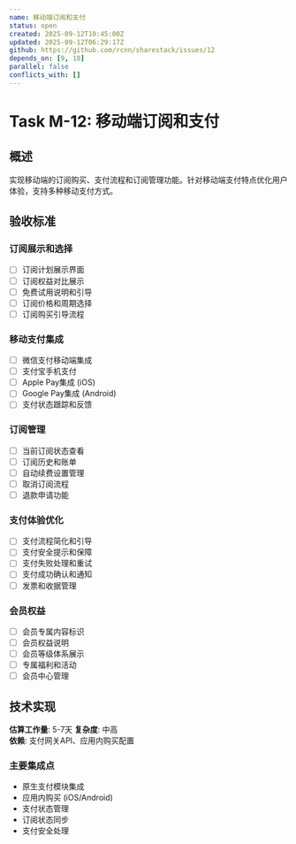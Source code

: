 ```yaml
---
name: 移动端订阅和支付
status: open
created: 2025-09-12T10:45:00Z
updated: 2025-09-12T06:29:17Z
github: https://github.com/rcnn/sharestack/issues/12
depends_on: [9, 10]
parallel: false
conflicts_with: []
---
```


# Task M-12: 移动端订阅和支付

## 概述

实现移动端的订阅购买、支付流程和订阅管理功能。针对移动端支付特点优化用户体验，支持多种移动支付方式。

## 验收标准

### 订阅展示和选择
- [ ] 订阅计划展示界面
- [ ] 订阅权益对比展示
- [ ] 免费试用说明和引导
- [ ] 订阅价格和周期选择
- [ ] 订阅购买引导流程

### 移动支付集成
- [ ] 微信支付移动端集成
- [ ] 支付宝手机支付
- [ ] Apple Pay集成 (iOS)
- [ ] Google Pay集成 (Android)
- [ ] 支付状态跟踪和反馈

### 订阅管理
- [ ] 当前订阅状态查看
- [ ] 订阅历史和账单
- [ ] 自动续费设置管理
- [ ] 取消订阅流程
- [ ] 退款申请功能

### 支付体验优化
- [ ] 支付流程简化和引导
- [ ] 支付安全提示和保障
- [ ] 支付失败处理和重试
- [ ] 支付成功确认和通知
- [ ] 发票和收据管理

### 会员权益
- [ ] 会员专属内容标识
- [ ] 会员权益说明
- [ ] 会员等级体系展示
- [ ] 专属福利和活动
- [ ] 会员中心管理

## 技术实现

**估算工作量**: 5-7天
**复杂度**: 中高  
**依赖**: 支付网关API、应用内购买配置

### 主要集成点
- 原生支付模块集成
- 应用内购买 (iOS/Android)
- 支付状态管理
- 订阅状态同步
- 支付安全处理
